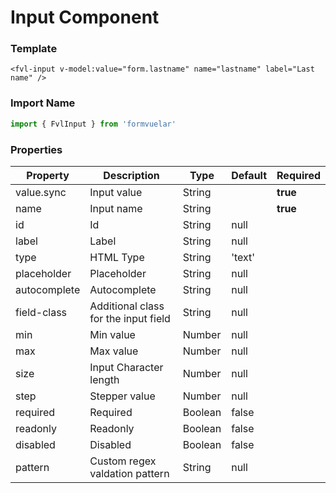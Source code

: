 # Input Component

### Template

```vue
<fvl-input v-model:value="form.lastname" name="lastname" label="Last name" />
```

### Import Name

```js
import { FvlInput } from 'formvuelar'
```

### Properties

| Property     | Description                          | Type    | Default | Required |
| ------------ | ------------------------------------ | ------- | ------- | -------- |
| value.sync   | Input value                          | String  |         | **true** |
| name         | Input name                           | String  |         | **true** |
| id           | Id                                   | String  | null    |          |
| label        | Label                                | String  | null    |          |
| type         | HTML Type                            | String  | 'text'  |          |
| placeholder  | Placeholder                          | String  | null    |          |
| autocomplete | Autocomplete                         | String  | null    |          |
| field-class  | Additional class for the input field | String  | null    |          |
| min          | Min value                            | Number  | null    |          |
| max          | Max value                            | Number  | null    |          |
| size         | Input Character length               | Number  | null    |          |
| step         | Stepper value                        | Number  | null    |          |
| required     | Required                             | Boolean | false   |          |
| readonly     | Readonly                             | Boolean | false   |          |
| disabled     | Disabled                             | Boolean | false   |          |
| pattern      | Custom regex valdation pattern       | String  | null    |          |
